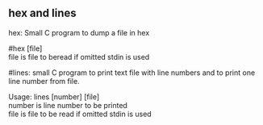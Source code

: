 ## hex and lines  

hex: Small C program to dump a file in hex  

#hex [file]  
file is file to beread if omitted stdin is used  
  
  
#lines: small C program to print text file with line numbers and to print one line number from file.  
  
Usage: lines [number] [file]  
number is line number to be printed  
file is file to be read if omitted stdin is used  
